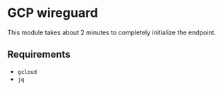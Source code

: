 # GCP wireguard

This module takes about 2 minutes to completely initialize the endpoint.

## Requirements

- `gcloud`
- `jq`
